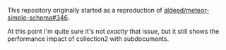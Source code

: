 This repository originally started as a reproduction of
[aldeed/meteor-simple-schema#346](https://github.com/aldeed/meteor-simple-schema/issues/347).

At this point I'm quite sure it's not _exactly_ that issue, but it still
shows the performance impact of collection2 with subdocuments.


